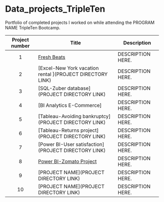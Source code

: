 # Data_projects_TripleTen

Portfolio of completed projects I worked on while attending the PROGRAM NAME TripleTen Bootcamp.

| Project number | Title | Description |
| :-----------: | ----------- |----------- |
| 1 | [Fresh Beats](https://github.com/Jayrob832/Data_projects_TripleTen/blob/3fd09e6a624cb9b36af79d44a115c46a42786229/Fresh%20Beats%20Project/READ%20ME.md)| DESCRIPTION HERE. |
| 2 | [Excel-New York vacation rental ](PROJECT DIRECTORY LINK) | DESCRIPTION HERE. |
| 3 | [SQL-Zuber database](PROJECT DIRECTORY LINK) | DESCRIPTION HERE. |
| 4 | [BI Analytics E-Commerce] | DESCRIPTION HERE. |
| 5 | [Tableau-Avoiding bankruptcy](PROJECT DIRECTORY LINK) | DESCRIPTION HERE. |
| 6 | [Tableau-Returns project](PROJECT DIRECTORY LINK) | DESCRIPTION HERE. |
| 7 | [Power BI-User satisfaction](PROJECT DIRECTORY LINK) | DESCRIPTION HERE. |
| 8 | [Power BI-Zomato Project](https://github.com/Jayrob832/Data_projects_TripleTen/blob/fa5b68913ba473a1e49bd122f17c812ca35c2497/Food%20Delivery%20Project/Food%20Delivery%20Project/READ%20ME.md) | DESCRIPTION HERE. | 
| 9 | [PROJECT NAME](PROJECT DIRECTORY LINK) | DESCRIPTION HERE. |
| 10| [PROJECT NAME](PROJECT DIRECTORY LINK) | DESCRIPTION HERE. |
